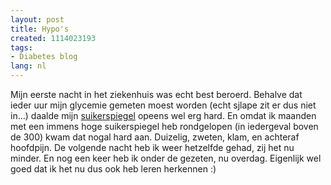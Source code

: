 ```yaml
---
layout: post
title: Hypo's
created: 1114023193
tags:
- Diabetes blog
lang: nl
---
```

Mijn eerste nacht in het ziekenhuis was echt best beroerd. Behalve dat ieder uur mijn glycemie gemeten moest worden (echt sjlape zit er dus niet in...) daalde mijn [suikerspiegel](http://nl.wikipedia.org/wiki/Suikerspiegel) opeens wel erg hard. En omdat ik maanden met een immens hoge suikerspiegel heb rondgelopen (in iedergeval boven de 300) kwam dat nogal hard aan. Duizelig, zweten, klam, en achteraf hoofdpijn. De volgende nacht heb ik weer hetzelfde gehad, zij het nu minder. En nog een keer heb ik onder de gezeten, nu overdag. Eigenlijk wel goed dat ik het nu dus ook heb leren herkennen :)
